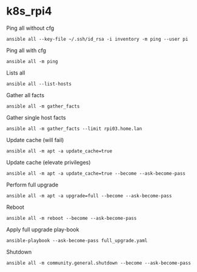 # k8s_rpi4

Ping all without cfg

```
ansible all --key-file ~/.ssh/id_rsa -i inventory -m ping --user pi
```

Ping all with cfg

```
ansible all -m ping
```

Lists all

```
ansible all --list-hosts
```

Gather all facts

```
ansible all -m gather_facts
```

Gather single host facts
```
ansible all -m gather_facts --limit rpi03.home.lan
```

Update cache (will fail)
```
ansible all -m apt -a update_cache=true
```

Update cache (elevate privileges)
```
ansible all -m apt -a update_cache=true --become --ask-become-pass
```

Perform full upgrade
```
ansible all -m apt -a upgrade=full --become --ask-become-pass
```
Reboot
```
ansible all -m reboot --become --ask-become-pass
```

Apply full upgrade play-book
```
ansible-playbook --ask-become-pass full_upgrade.yaml
```

Shutdown
```
ansible all -m community.general.shutdown --become --ask-become-pass
```